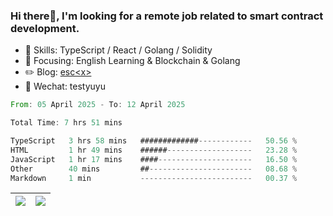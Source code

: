 ### Hi there👋, I'm looking for a remote job related to smart contract development.


- 🔨 Skills: TypeScript / React / Golang / Solidity
- 🎯 Focusing: English Learning & Blockchain & Golang
- ✏️ Blog: [esc\<x\>](https://escx.github.io)
- 💬 Wechat: testyuyu


<!--START_SECTION:waka-->

```rust
From: 05 April 2025 - To: 12 April 2025

Total Time: 7 hrs 51 mins

TypeScript   3 hrs 58 mins   #############------------   50.56 %
HTML         1 hr 49 mins    ######-------------------   23.28 %
JavaScript   1 hr 17 mins    ####---------------------   16.50 %
Other        40 mins         ##-----------------------   08.68 %
Markdown     1 min           -------------------------   00.37 %
```

<!--END_SECTION:waka-->


| <img align="center" src="https://github-readme-stats.vercel.app/api/?username=escX&show_icons=true&theme=buefy&hide_border=true&card_width=500" /> | <img align="center" src="https://github-readme-stats.vercel.app/api/top-langs/?username=escX&layout=compact&theme=buefy&hide_border=true&card_width=500" /> |
| ------------- | ------------- |
